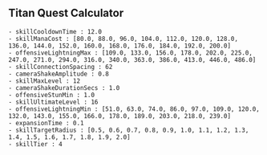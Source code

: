 ## Titan Quest Calculator

    - skillCooldownTime : 12.0
    - skillManaCost : [80.0, 88.0, 96.0, 104.0, 112.0, 120.0, 128.0, 136.0, 144.0, 152.0, 160.0, 168.0, 176.0, 184.0, 192.0, 200.0]
    - offensiveLightningMax : [109.0, 133.0, 156.0, 178.0, 202.0, 225.0, 247.0, 271.0, 294.0, 316.0, 340.0, 363.0, 386.0, 413.0, 446.0, 486.0]
    - skillConnectionSpacing : 62
    - cameraShakeAmplitude : 0.8
    - skillMaxLevel : 12
    - cameraShakeDurationSecs : 1.0
    - offensiveStunMin : 1.0
    - skillUltimateLevel : 16
    - offensiveLightningMin : [51.0, 63.0, 74.0, 86.0, 97.0, 109.0, 120.0, 132.0, 143.0, 155.0, 166.0, 178.0, 189.0, 203.0, 218.0, 239.0]
    - expansionTime : 0.1
    - skillTargetRadius : [0.5, 0.6, 0.7, 0.8, 0.9, 1.0, 1.1, 1.2, 1.3, 1.4, 1.5, 1.6, 1.7, 1.8, 1.9, 2.0]
    - skillTier : 4
